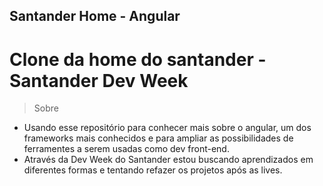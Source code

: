 ## Santander Home - Angular 
# Clone da home do santander - Santander Dev Week #

> Sobre
- Usando esse repositório para conhecer mais sobre o angular, um dos frameworks mais conhecidos e para ampliar as possibilidades de ferramentes a serem usadas como dev front-end.
- Através da Dev Week do Santander estou buscando aprendizados em diferentes formas e tentando refazer os projetos após as lives.

